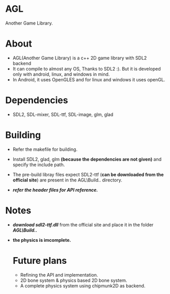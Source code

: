 # AGL
Another Game Library.

# About
- AGL(Another Game Library) is a c++ 2D game library with SDL2 backend
- It can compile to almost any OS, Thanks to SDL2 :). But it is developed only with android, linux, and windows in mind.
- In Android, it uses OpenGLES and for linux and windows it uses openGL.

# Dependencies
- SDL2, SDL-mixer, SDL-ttf, SDL-image, glm, glad

# Building
- Refer the makefile for building.
- Install SDL2, glad, glm **(because the dependencies are not given)** and specify the include path.
- The pre-build libray files expect SDL2-ttf (**can be downloaded from the official site**) are present in the AGL\Build\.. directory.

- ***refer the header files for API reference.***

# Notes
- ***download sdl2-ttf.dll*** from the official site and place it in the folder ***AGL\Build\..***
- **the physics is imcomplete.**

  # Future plans
  - Refining the API and implementation.
  - 2D bone system & physics based 2D bone system.
  - A complete physics system using chipmunk2D as backend.
